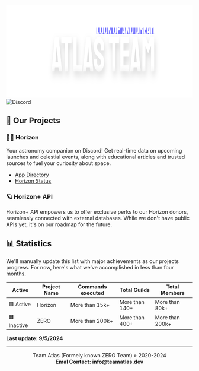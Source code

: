 


<img src="https://github.com/atlasfyber/atlas-images/blob/main/1500(2).png?raw=true" width="1900" height="250">
<img alt="Discord" src="https://img.shields.io/badge/JOIN OUR DISCORD COMMUNITY-%237289DA.svg?style=for-the-badge&logo=discord&logoColor=white)](https://discord.gg/p7ntkNA)" />



## 🚀 Our Projects

### 🧑‍🚀 Horizon
Your astronomy companion on Discord! Get real-time data on upcoming launches and celestial events, along with educational articles and trusted sources to fuel your curiosity about space.

- [App Directory](https://discord.com/application-directory/1183177251316047983)
- [Horizon  Status](https://status.teamatlas.dev)

### 🪐 Horizon+ API
Horizon+ API empowers us to offer exclusive perks to our Horizon donors, seamlessly connected with external databases. While we don't have public APIs yet, it's on our roadmap for the future.

## 📊 Statistics
We'll manually update this list with major achievements as our projects progress. For now, here's what we've accomplished in less than four months.

<p align="center">
    <table class="tg">
    <thead>
      <tr>
        <th class="tg-0pky">Active</th>
        <th class="tg-0pky">Project Name</th>
        <th class="tg-0pky">Commands executed</th>
        <th class="tg-0pky">Total Guilds</th>
        <th class="tg-0pky">Total Members</th>
      </tr>
    </thead>
    <tbody>
      <tr>
        <td class="tg-0pky">🟩 Active</td>
        <td class="tg-0pky">Horizon</td>
        <td class="tg-0pky">More than 15k+</td>
        <td class="tg-0pky">More than 140+</td>
        <td class="tg-0pky">More than 80k+</td>
      </tr>
      <tr>
        <td class="tg-0pky">🟧 Inactive</td>
        <td class="tg-0pky">ZERO</td>
        <td class="tg-0pky">More than 200k+</td>
        <td class="tg-0pky">More than 400+</td>
        <td class="tg-0pky">More than 200k+</td>
      </tr>
      <tr>
    </tbody>
    </table>
</p>
<b>Last update: 9/5/2024</b>

<hr>
  <div align="center">
  Team Atlas (Formely known ZERO Team) » 2020-2024 <br> 
  <b>Emal Contact: info@teamatlas.dev</b>
  <br>

</div>




